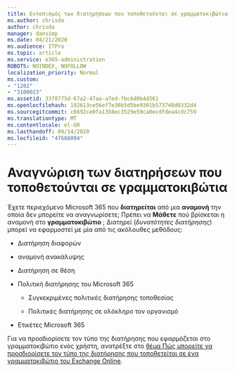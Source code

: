 ```yaml
---
title: Εντοπισμός των διατηρήσεων που τοποθετούνται σε γραμματοκιβώτια
ms.author: chrisda
author: chrisda
manager: dansimp
ms.date: 04/21/2020
ms.audience: ITPro
ms.topic: article
ms.service: o365-administration
ROBOTS: NOINDEX, NOFOLLOW
localization_priority: Normal
ms.custom:
- "1202"
- "3100023"
ms.assetid: 3378775d-67a2-47aa-a7ed-fbc6d0b4d561
ms.openlocfilehash: 192613ce56ef7e30b5d5be9301b573748d0332d4
ms.sourcegitcommit: c6692ce0fa1358ec3529e59ca0ecdfdea4cdc759
ms.translationtype: MT
ms.contentlocale: el-GR
ms.lasthandoff: 09/14/2020
ms.locfileid: "47668094"
---
```

# <a name="identify-holds-placed-on-mailboxes"></a>Αναγνώριση των διατηρήσεων που τοποθετούνται σε γραμματοκιβώτια

Έχετε περιεχόμενο Microsoft 365 που **διατηρείται** από μια **αναμονή** την οποία δεν μπορείτε να αναγνωρίσετε; Πρέπει να **Μάθετε** πού βρίσκεται η αναμονή στο **γραμματοκιβώτιο** ; Διατηρεί (*δυνατότητες διατήρησης*) μπορεί να εφαρμοστεί με μία από τις ακόλουθες μεθόδους:
  
- Διατήρηση διαφορών

- αναμονή ανακάλυψης

- Διατήρηση σε θέση

- Πολιτική διατήρησης του Microsoft 365 

  - Συγκεκριμένες πολιτικές διατήρησης τοποθεσίας

  - Πολιτικές διατήρησης σε ολόκληρο τον οργανισμό

- Ετικέτες Microsoft 365

Για να προσδιορίσετε τον τύπο της διατήρησης που εφαρμόζεται στο γραμματοκιβώτιο ενός χρήστη, ανατρέξτε στο [θέμα Πώς μπορείτε να προσδιορίσετε τον τύπο της διατήρησης που τοποθετείται σε ένα γραμματοκιβώτιο του Exchange Online](https://docs.microsoft.com/microsoft-365/compliance/identify-a-hold-on-an-exchange-online-mailbox).
